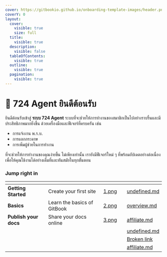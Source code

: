 ```yaml
---
cover: https://gitbookio.github.io/onboarding-template-images/header.png
coverY: 0
layout:
  cover:
    visible: true
    size: full
  title:
    visible: true
  description:
    visible: false
  tableOfContents:
    visible: true
  outline:
    visible: true
  pagination:
    visible: true
---
```


# 👏 724 Agent ยินดีต้อนรับ

ยินดีต้อนรับเข้าสู่ **ระบบ 724 Agent** ระบบที่จะช่วยให้การทำงานของสมาชิกเป็นไปอย่างราบรื่นและมีประสิทธิภาพมากยิ่งขึ้น ด้วยเครื่องมือและฟีเจอร์ที่ครบครัน เช่น&#x20;

* การแจ้งงาน พ.ร.บ.
* การแลกกระดาษ
* การเพิ่มผู้ช่วยในการทำงาน

ที่จะช่วยให้การทำงานของคุณง่ายขึ้น ไม่เพียงเท่านั้น เรายังมีฟีเจอร์ใหม่ ๆ ที่พร้อมอัปเดตอย่างต่อเนื่องเพื่อให้คุณใช้งานได้อย่างเต็มที่และทันสมัยในทุกขั้นตอน

### Jump right in

<table data-view="cards"><thead><tr><th></th><th></th><th data-hidden data-card-cover data-type="files"></th><th data-hidden></th><th data-hidden data-card-target data-type="content-ref"></th></tr></thead><tbody><tr><td><strong>Getting Started</strong></td><td>Create your first site</td><td><a href=".gitbook/assets/1.png">1.png</a></td><td></td><td><a href="prerequisites/undefined.md">undefined.md</a></td></tr><tr><td><strong>Basics</strong></td><td>Learn the basics of GitBook</td><td><a href=".gitbook/assets/2.png">2.png</a></td><td></td><td><a href="registration/overview.md">overview.md</a></td></tr><tr><td><strong>Publish your docs</strong></td><td>Share your docs online</td><td><a href=".gitbook/assets/3.png">3.png</a></td><td></td><td><a href="registration/affiliate.md">affiliate.md</a></td></tr><tr><td></td><td></td><td></td><td></td><td><a href="prerequisites/undefined.md">undefined.md</a></td></tr><tr><td></td><td></td><td></td><td></td><td><a href="broken-reference">Broken link</a></td></tr><tr><td></td><td></td><td></td><td></td><td><a href="registration/affiliate.md">affiliate.md</a></td></tr></tbody></table>
